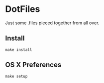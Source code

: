 # DotFiles

Just some .files pieced together from all over.

## Install

`make install`

## OS X Preferences

`make setup`

